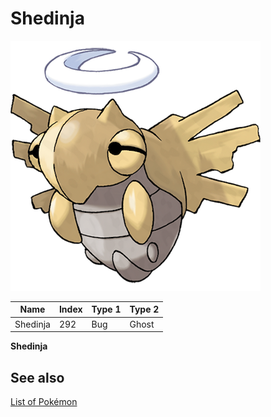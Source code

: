 # Shedinja


![Shedinja](images/292.png)

| **Name** | **Index** | **Type 1** | **Type 2** |
|----|----|----|----|
| Shedinja | 292 | Bug | Ghost  |

**Shedinja** 

## See also

[List of Pokémon](../pokemon.md)
